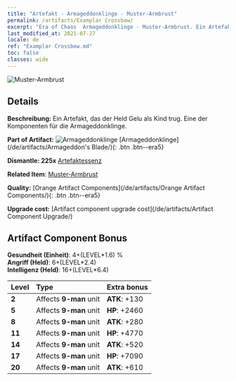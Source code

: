 ```yaml
---
title: "Artefakt - Armageddonklinge - Muster-Armbrust"
permalink: /artifacts/Examplar Crossbow/
excerpt: "Era of Chaos  Armageddonklinge - Muster-Armbrust. Ein Artefakt, das der Held Gelu als Kind trug. Eine der Komponenten für die Armageddonklinge."
last_modified_at: 2021-07-27
locale: de
ref: "Examplar Crossbow.md"
toc: false
classes: wide
---
```


 ![Muster-Armbrust](/images/t/artifact_40446.png)



## Details

 **Beschreibung:** Ein Artefakt, das der Held Gelu als Kind trug. Eine der Komponenten für die Armageddonklinge.

 **Part of Artifact:** ![Armageddonklinge](/images/t/icon_artifact_44.png) [Armageddonklinge](/de/artifacts/Armageddon's Blade/){: .btn .btn--era5}

 **Dismantle: 225x** [Artefaktessenz](/ItemsDE/con_905/)

 **Related Item**: [Muster-Armbrust](/ItemsDE/art_171/)

 **Quality:** [Orange Artifact Components](/de/artifacts/Orange Artifact Components/){: .btn .btn--era5}

 **Upgrade cost:** [Artifact component upgrade cost](/de/artifacts/Artifact Component Upgrade/)

## Artifact Component Bonus

  **Gesundheit (Einheit)**: 4+(LEVEL\*1.6) %<br/>**Angriff (Held)**: 6+(LEVEL\*2.4)<br/>**Intelligenz (Held)**: 16+(LEVEL\*6.4)

  |  Level  | Type |    Extra bonus  | 
  |:--------|:-----|:----------------| 
  | **2** | Affects **9-man** unit | **ATK**: +130 | 
  | **5** | Affects **9-man** unit | **HP**: +2460 | 
  | **8** | Affects **9-man** unit | **ATK**: +280 | 
  | **11** | Affects **9-man** unit | **HP**: +4770 | 
  | **14** | Affects **9-man** unit | **ATK**: +520 | 
  | **17** | Affects **9-man** unit | **HP**: +7090 | 
  | **20** | Affects **9-man** unit | **ATK**: +610 | 

